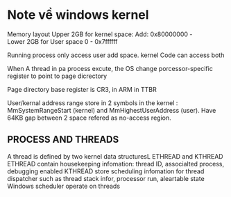 # Note về windows kernel

Memory layout
Upper 2GB for kernel space: Add: 0x80000000 -  
Lower 2GB for User space 0 - 0x7ffffff

Running process only access user add space. kernel Code can access both

When A thread in pa process excute, the OS change porcessor-specific register to point to page dicrectory

Page directory base register is CR3, in ARM in TTBR

User/kernal address range store in 2 symbols in the kernel : MmSystemRangeStart (kernel) and MmHighestUserAddress (user). Have 64KB gap between 2 space refered as no-access region.

## PROCESS AND THREADS

A thread is defined by two kernel data structuresL ETHREAD and KTHREAD
ETHREAD contain housekeeping infomation: thread ID, associalted process, debugging enabled
KTHREAD store scheduling infomation for thread dispatcher such as thread stack infor, processor run, aleartable state
Windows scheduler operate on threads


